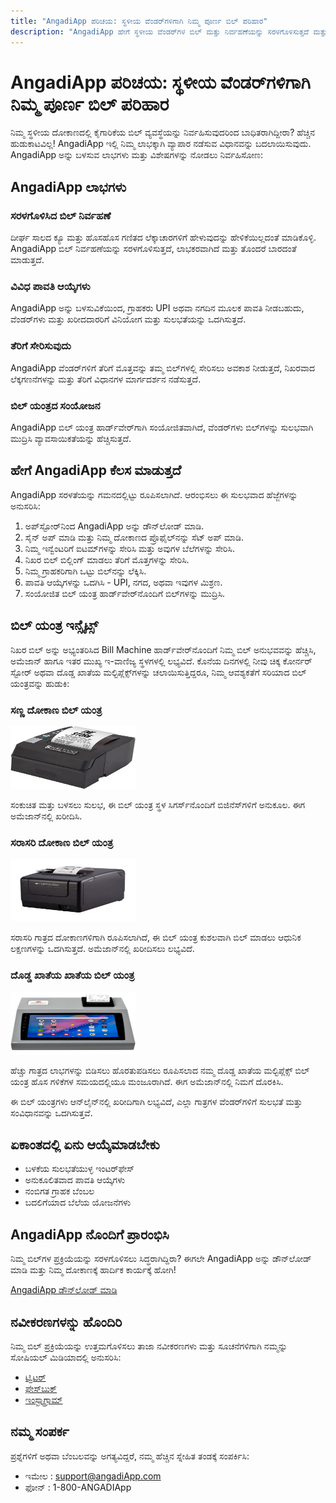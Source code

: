 ```yaml
---
title: "AngadiApp ಪರಿಚಯ: ಸ್ಥಳೀಯ ವೆಂಡರ್‌ಗಳಿಗಾಗಿ ನಿಮ್ಮ ಪೂರ್ಣ ಬಿಲ್ ಪರಿಹಾರ"
description: "AngadiApp ಹೇಗೆ ಸ್ಥಳೀಯ ವೆಂಡರ್‌ಗಳ ಬಿಲ್ ಮತ್ತು ನಿರ್ವಹಣೆಯನ್ನು ಸರಳಗೊಳಿಸುತ್ತದೆ ಮತ್ತು ದಕ್ಷತೆಯನ್ನು ಹೆಚ್ಚಿಸುತ್ತದೆ ಎಂದು ಕಂಡುಕೊಳ್ಳಿ."
---
```


# AngadiApp ಪರಿಚಯ: ಸ್ಥಳೀಯ ವೆಂಡರ್‌ಗಳಿಗಾಗಿ ನಿಮ್ಮ ಪೂರ್ಣ ಬಿಲ್ ಪರಿಹಾರ

ನಿಮ್ಮ ಸ್ಥಳೀಯ ದೋಕಾಣದಲ್ಲಿ ಕೈಗಾರಿಕೆಯ ಬಿಲ್ ವ್ಯವಸ್ಥೆಯನ್ನು ನಿರ್ವಹಿಸುವುದರಿಂದ ಬಾಧಿತರಾಗಿದ್ದೀರಾ? ಹೆಚ್ಚಿನ ಹುಡುಕಾಟವಿಲ್ಲ! AngadiApp ಇಲ್ಲಿ ನಿಮ್ಮ ಲಾಭಕ್ಕಾಗಿ ವ್ಯಾಪಾರ ನಡೆಸುವ ವಿಧಾನವನ್ನು ಬದಲಾಯಿಸುವುದು. AngadiApp ಅನ್ನು ಬಳಸುವ ಲಾಭಗಳು ಮತ್ತು ವಿಶೇಷಗಳನ್ನು ನೋಡಲು ನಿರ್ವಹಿಸೋಣ:

## AngadiApp ಲಾಭಗಳು

### ಸರಳಗೊಳಿಸಿದ ಬಿಲ್ ನಿರ್ವಹಣೆ
ದೀರ್ಘ ಸಾಲದ ಕ್ಯೂ ಮತ್ತು ಹೊಸಹೊಸ ಗಣಿತದ ಲೆಕ್ಕಾಚಾರಗಳಿಗೆ ಹೇಳುವುದನ್ನು ಹೇಳಿಕೆಯಿಲ್ಲದಂತೆ ಮಾಡಿಕೊಳ್ಳಿ. AngadiApp ಬಿಲ್ ನಿರ್ವಹಣೆಯನ್ನು ಸರಳಗೊಳಿಸುತ್ತದೆ, ಲಾಭಕರವಾಗಿದೆ ಮತ್ತು ತೊಂದರೆ ಬಾರದಂತೆ ಮಾಡುತ್ತದೆ.


### ವಿವಿಧ ಪಾವತಿ ಆಯ್ಕೆಗಳು
AngadiApp ಅನ್ನು ಬಳಸುವಿಕೆಯಿಂದ, ಗ್ರಾಹಕರು UPI ಅಥವಾ ನಗದಿನ ಮೂಲಕ ಪಾವತಿ ನೀಡಬಹುದು, ವೆಂಡರ್‌ಗಳು ಮತ್ತು ಖರೀದದಾರರಿಗೆ ವಿನಿಯೋಗ ಮತ್ತು ಸುಲಭತೆಯನ್ನು ಒದಗಿಸುತ್ತದೆ.

### ತೆರಿಗೆ ಸೇರಿಸುವುದು
AngadiApp ವೆಂಡರ್‌ಗಳಿಗೆ ತೆರಿಗೆ ಮೊತ್ತವನ್ನು ತಮ್ಮ ಬಿಲ್‌ಗಳಲ್ಲಿ ಸೇರಿಸಲು ಅವಕಾಶ ನೀಡುತ್ತದೆ, ನಿಖರವಾದ ಲೆಕ್ಕಗಣನೆಗಳನ್ನು ಮತ್ತು ತೆರಿಗೆ ವಿಧಾನಗಳ ಮಾರ್ಗದರ್ಶನ ನಡೆಸುತ್ತದೆ.

### ಬಿಲ್ ಯಂತ್ರದ ಸಂಯೋಜನ
AngadiApp ಬಿಲ್ ಯಂತ್ರ ಹಾರ್ಡ್‌ವೇರ್‌ಗಾಗಿ ಸಂಯೋಜಿತವಾಗಿದೆ, ವೆಂಡರ್‌ಗಳು ಬಿಲ್‌ಗಳನ್ನು ಸುಲಭವಾಗಿ ಮುದ್ರಿಸಿ ವ್ಯಾವಸಾಯಿಕತೆಯನ್ನು ಹೆಚ್ಚಿಸುತ್ತದೆ.


## ಹೇಗೆ AngadiApp ಕೆಲಸ ಮಾಡುತ್ತದೆ

AngadiApp ಸರಳತೆಯನ್ನು ಗಮನದಲ್ಲಿಟ್ಟು ರೂಪಿಸಲಾಗಿದೆ. ಆರಂಭಿಸಲು ಈ ಸುಲಭವಾದ ಹೆಜ್ಜೆಗಳನ್ನು ಅನುಸರಿಸಿ:

1. ಅಪ್‌ಸ್ಟೋರ್‌ನಿಂದ AngadiApp ಅನ್ನು ಡೌನ್‌ಲೋಡ್ ಮಾಡಿ.
2. ಸೈನ್ ಅಪ್ ಮಾಡಿ ಮತ್ತು ನಿಮ್ಮ ದೋಕಾಣದ ಪ್ರೊಫೈಲ್‌ನನ್ನು ಸೆಟ್ ಅಪ್ ಮಾಡಿ.
3. ನಿಮ್ಮ ಇನ್ವೆಂಟರಿಗೆ ಐಟಮ್‌ಗಳನ್ನು ಸೇರಿಸಿ ಮತ್ತು ಅವುಗಳ ಬೆಲೆಗಳನ್ನು ಸೇರಿಸಿ.
4. ನಿಖರ ಬಿಲ್ ಬಿಲ್ಲಿಂಗ್ ಮಾಡಲು ತೆರಿಗೆ ಮೊತ್ತಗಳನ್ನು ಸೇರಿಸಿ.
5. ನಿಮ್ಮ ಗ್ರಾಹಕರಿಗಾಗಿ ಒಟ್ಟು ಬಿಲ್‌ನನ್ನು ಲೆಕ್ಕಿಸಿ.
6. ಪಾವತಿ ಆಯ್ಕೆಗಳನ್ನು ಒದಗಿಸಿ - UPI, ನಗದ, ಅಥವಾ ಇವುಗಳ ಮಿಶ್ರಣ.
7. ಸಂಯೋಜಿತ ಬಿಲ್ ಯಂತ್ರ ಹಾರ್ಡ್‌ವೇರ್‌ನೊಂದಿಗೆ ಬಿಲ್‌ಗಳನ್ನು ಮುದ್ರಿಸಿ.

## ಬಿಲ್ ಯಂತ್ರ ಇನ್ಸೈಟ್ಸ್

ನಿಖರ ಬಿಲ್ ಅನ್ನು ಅಭ್ಯಂತರಿಸಿದ Bill Machine ಹಾರ್ಡ್‌ವೇರ್‌ನೊಂದಿಗೆ ನಿಮ್ಮ ಬಿಲ್ ಅನುಭವವನ್ನು ಹೆಚ್ಚಿಸಿ, ಅಮೆಜಾನ್ ಹಾಗೂ ಇತರ ಮುಖ್ಯ ಇ-ವಾಣಿಜ್ಯ ಸ್ಥಳಗಳಲ್ಲಿ ಲಭ್ಯವಿದೆ. ಕೊನೆಯ ದಿನಗಳಲ್ಲಿ ನೀವು ಚಿಕ್ಕ ಕೋರ್ನರ್ ಸ್ಟೋರ್ ಅಥವಾ ದೊಡ್ಡ ಖಾತೆಯ ಮಲ್ಟಿಪ್ಲೆಕ್ಸ್‌ಗಳನ್ನು ಚಲಾಯಿಸುತ್ತಿದ್ದರೂ, ನಿಮ್ಮ ಆವಶ್ಯಕತೆಗೆ ಸರಿಯಾದ ಬಿಲ್ ಯಂತ್ರವನ್ನು ಹುಡುಕಿ:

### ಸಣ್ಣ ದೋಕಾಣ ಬಿಲ್ ಯಂತ್ರ

<img src="/.vitepress/assets/small_shop_billing_machine.webp" width="200" height="100">

ಸಂಕುಚಿತ ಮತ್ತು ಬಳಸಲು ಸುಲಭ, ಈ ಬಿಲ್ ಯಂತ್ರ ಸ್ಥಳ ಸಿಗರ್ಸ್‌ನೊಂದಿಗೆ ಬಿಜಿನೆಸ್‌ಗಳಿಗೆ ಅನುಕೂಲ. ಈಗ ಅಮೆಜಾನ್‌ನಲ್ಲಿ ಖರೀದಿಸಿ.

### ಸರಾಸರಿ ದೋಕಾಣ ಬಿಲ್ ಯಂತ್ರ

<img src="/.vitepress/assets/billing_machine_mediumsize.jpg" width="200" height="100">

ಸರಾಸರಿ ಗಾತ್ರದ ದೋಕಾಣಗಳಿಗಾಗಿ ರೂಪಿಸಲಾಗಿದೆ, ಈ ಬಿಲ್ ಯಂತ್ರ ಕುಶಲವಾಗಿ ಬಿಲ್ ಮಾಡಲು ಆಧುನಿಕ ಲಕ್ಷಣಗಳನ್ನು ಒದಗಿಸುತ್ತದೆ. ಅಮೆಜಾನ್‌ನಲ್ಲಿ ಖರೀದಿಸಲು ಲಭ್ಯವಿದೆ.

### ದೊಡ್ಡ ಖಾತೆಯ ಖಾತೆಯ ಬಿಲ್ ಯಂತ್ರ

<img src="/.vitepress/assets/billing_machine_largesize.jpg" width="200" height="100">




ಹೆಚ್ಚು ಗಾತ್ರದ ಲಾಭಗಳನ್ನು ಬಿಡಿಸಲು ಹೊರತುಪಡಿಸಲು ರೂಪಿಸಲಾದ ನಮ್ಮ ದೊಡ್ಡ ಖಾತೆಯ ಮಲ್ಟಿಪ್ಲೆಕ್ಸ್ ಬಿಲ್ ಯಂತ್ರ ಹೊಸ ಗಳಿಕೆಗಳ ಸಮಯದಲ್ಲಿಯೂ ಮಂಜೂರಾಗಿದೆ. ಈಗ ಅಮೆಜಾನ್‌ನಲ್ಲಿ ನಿಮಗೆ ದೊರಕಿಸಿ.

ಈ ಬಿಲ್ ಯಂತ್ರಗಳು ಆನ್‌ಲೈನ್‌ನಲ್ಲಿ ಖರೀದಿಗಾಗಿ ಲಭ್ಯವಿದೆ, ಎಲ್ಲಾ ಗಾತ್ರಗಳ ವೆಂಡರ್‌ಗಳಿಗೆ ಸುಲಭತೆ ಮತ್ತು ಸಂವಿಧಾನವನ್ನು ಒದಗಿಸುತ್ತವೆ.

## ಏಕಾಂತದಲ್ಲಿ ಏನು ಆಯ್ಕೆಮಾಡಬೇಕು

- ಬಳಕೆಯ ಸುಲಭತೆಯುಳ್ಳ ಇಂಟರ್‌ಫೇಸ್
- ಅನುಕೂಲಿತವಾದ ಪಾವತಿ ಆಯ್ಕೆಗಳು
- ನಂಬಿಗತ ಗ್ರಾಹಕ ಬೆಂಬಲ
- ಬದಲಿಗೆಯಾದ ಬೆಲೆಯ ಯೋಜನೆಗಳು

## AngadiApp ನೊಂದಿಗೆ ಪ್ರಾರಂಭಿಸಿ

ನಿಮ್ಮ ಬಿಲ್‌ಗಳ ಪ್ರಕ್ರಿಯೆಯನ್ನು ಸರಳಗೊಳಿಸಲು ಸಿದ್ಧರಾಗಿದ್ದಿರಾ? ಈಗಲೇ AngadiApp ಅನ್ನು ಡೌನ್‌ಲೋಡ್ ಮಾಡಿ ಮತ್ತು ನಿಮ್ಮ ದೋಕಾಣಕ್ಕೆ ಹಾರ್ದಿಕ ಕಾರ್ಯಕ್ಕೆ ಹೋಗಿ!

[AngadiApp ಡೌನ್‌ಲೋಡ್ ಮಾಡಿ](#) 

## ನವೀಕರಣಗಳನ್ನು ಹೊಂದಿರಿ

ನಿಮ್ಮ ಬಿಲ್ ಪ್ರಕ್ರಿಯೆಯನ್ನು ಉತ್ತಮಗೊಳಿಸಲು ತಾಜಾ ನವೀಕರಣಗಳು ಮತ್ತು ಸೂಚನೆಗಳಿಗಾಗಿ ನಮ್ಮನ್ನು ಸೋಷಿಯಲ್ ಮಿಡಿಯಾದಲ್ಲಿ ಅನುಸರಿಸಿ:

- [ಟ್ವಿಟರ್](#)
- [ಫೇಸ್‌ಬುಕ್‌](#)
- [ಇಂಸ್ಟಾಗ್ರಾಮ್‌](#)

## ನಮ್ಮ ಸಂಪರ್ಕ

ಪ್ರಶ್ನೆಗಳಿಗೆ ಅಥವಾ ಬೆಂಬಲವನ್ನು ಅಗತ್ಯವಿದ್ದರೆ, ನಮ್ಮ ಹೆಚ್ಚಿನ ಸ್ನೇಹಿತ ತಂಡಕ್ಕೆ ಸಂಪರ್ಕಿಸಿ:

- ಇಮೇಲ : support@angadiApp.com
- ಫೋನ್ : 1-800-ANGADIApp 

